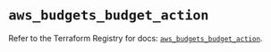 # `aws_budgets_budget_action`

Refer to the Terraform Registry for docs: [`aws_budgets_budget_action`](https://registry.terraform.io/providers/hashicorp/aws/5.61.0/docs/resources/budgets_budget_action).
